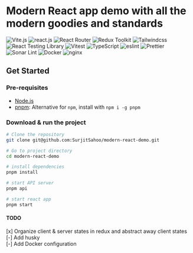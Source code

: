 # Modern React app demo with all the modern goodies and standards

<div>
  <img src="https://img.shields.io/badge/vite-%23646CFF.svg?style=for-the-badge&logo=vite&logoColor=white" alt="Vite.js" />
  <img src="https://img.shields.io/badge/React-20232A?style=for-the-badge&logo=react&logoColor=61DAFB" alt="react.js" />
  <img src="https://img.shields.io/badge/React_Router-CA4245?style=for-the-badge&logo=react-router&logoColor=white" alt="React Router" />
  <img src="https://img.shields.io/badge/Redux-593D88?style=for-the-badge&logo=redux&logoColor=white" alt="Redux Toolkit" />
  <img src="https://img.shields.io/badge/Tailwind_CSS-38B2AC?style=for-the-badge&logo=tailwind-css&logoColor=white" alt="Tailwindcss" />
  <img src="https://img.shields.io/badge/-TestingLibrary-%23E33332?style=for-the-badge&logo=testing-library&logoColor=white" alt="React Testing Library" />
  <img src="https://img.shields.io/badge/Vitest-fcc72b?style=for-the-badge&logo=vitest&logoColor=white" alt="Vitest" />
  <img src="https://img.shields.io/badge/TypeScript-007ACC?style=for-the-badge&logo=typescript&logoColor=white" alt="TypeScript" />
  <img src="https://img.shields.io/badge/eslint-3A33D1?style=for-the-badge&logo=eslint&logoColor=white" alt="eslint" />
  <img src="https://img.shields.io/badge/prettier-1A2C34?style=for-the-badge&logo=prettier&logoColor=F7BA3E" alt="Prettier" />
  <img src="https://img.shields.io/badge/SonarLint-CB2029?style=for-the-badge&logo=sonarlint&logoColor=white" alt="Sonar Lint" />
  <img src="https://img.shields.io/badge/docker-2496ed?style=for-the-badge&logo=Docker&logoColor=white" alt="Docker" />
  <img src="https://img.shields.io/badge/nginx-27963a?style=for-the-badge&logo=NGINX&logoColor=white" alt="nginx" />
</div>

## Get Started

### Pre-requisites

- [Node.js](https://nodejs.org/en/download)
- [pnpm](https://pnpm.io): Alternative for `npm`, install with `npm i -g pnpm`

### Download & run the project

```bash
# Clone the repository
git clone git@github.com:SurjitSahoo/modern-react-demo.git

# Go to project directory
cd modern-react-demo

# install dependencies
pnpm install

# start API server
pnpm api

# start react app
pnpm start
```

#### TODO

[x] Organize client & server states in redux and abstract away client states  
[-] Add husky  
[-] Add Docker configuration
